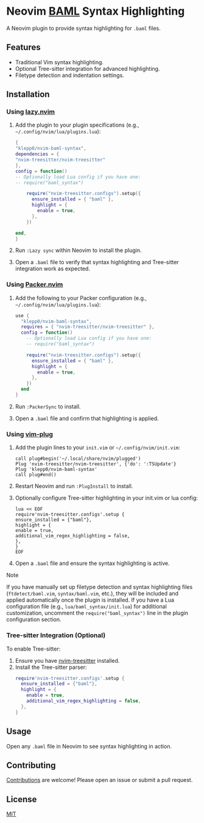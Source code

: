 # Neovim [BAML](https://github.com/boundaryml/baml) Syntax Highlighting

A Neovim plugin to provide syntax highlighting for `.baml` files.

## Features

- Traditional Vim syntax highlighting.
- Optional Tree-sitter integration for advanced highlighting.
- Filetype detection and indentation settings.

## Installation

### Using [lazy.nvim](https://github.com/folke/lazy.nvim)

1. Add the plugin to your plugin specifications (e.g., `~/.config/nvim/lua/plugins.lua`):

   ```lua
   {
   "klepp0/nvim-baml-syntax",
   dependencies = {
   "nvim-treesitter/nvim-treesitter"
   },
   config = function()
   -- Optionally load Lua config if you have one:
   -- require("baml_syntax")

       require("nvim-treesitter.configs").setup({
         ensure_installed = { "baml" },
         highlight = {
           enable = true,
         },
       })

   end,
   }
   ```

2. Run `:Lazy sync` within Neovim to install the plugin.
3. Open a `.baml` file to verify that syntax highlighting and Tree-sitter integration work as expected.

### Using [Packer.nvim](https://github.com/wbthomason/packer.nvim)

1. Add the following to your Packer configuration (e.g., `~/.config/nvim/lua/plugins.lua`):

   ```lua
   use {
     "klepp0/nvim-baml-syntax",
     requires = { "nvim-treesitter/nvim-treesitter" },
     config = function()
       -- Optionally load Lua config if you have one:
       -- require("baml_syntax")

       require("nvim-treesitter.configs").setup({
         ensure_installed = { "baml" },
         highlight = {
           enable = true,
         },
       })
     end
   }
   ```

2. Run `:PackerSync` to install.
3. Open a `.baml` file and confirm that highlighting is applied.

### Using [vim-plug](https://github.com/junegunn/vim-plug)

1. Add the plugin lines to your `init.vim` or `~/.config/nvim/init.vim`:

   ```vim
   call plug#begin('~/.local/share/nvim/plugged')
   Plug 'nvim-treesitter/nvim-treesitter', {'do': ':TSUpdate'}
   Plug 'klepp0/nvim-baml-syntax'
   call plug#end()
   ```

2. Restart Neovim and run `:PlugInstall` to install.
3. Optionally configure Tree-sitter highlighting in your init.vim or lua config:

   ```vim
   lua << EOF
   require'nvim-treesitter.configs'.setup {
   ensure_installed = {"baml"},
   highlight = {
   enable = true,
   additional_vim_regex_highlighting = false,
   },
   }
   EOF
   ```

4. Open a `.baml` file and ensure the syntax highlighting is active.

> [!NOTE]
> If you have manually set up filetype detection and syntax highlighting files (`ftdetect/baml.vim`, `syntax/baml.vim`, etc.), they will be included and applied automatically once the plugin is installed. If you have a Lua configuration file (e.g., `lua/baml_syntax/init.lua`) for additional customization, uncomment the `require("baml_syntax")` line in the plugin configuration section.

### Tree-sitter Integration (Optional)

To enable Tree-sitter:

1. Ensure you have [nvim-treesitter](https://github.com/nvim-treesitter/nvim-treesitter) installed.
2. Install the Tree-sitter parser:
   ```lua
   require'nvim-treesitter.configs'.setup {
     ensure_installed = {"baml"},
     highlight = {
       enable = true,
       additional_vim_regex_highlighting = false,
     },
   }
   ```

## Usage

Open any `.baml` file in Neovim to see syntax highlighting in action.

## Contributing

[Contributions](CONTRIBUTING.md) are welcome! Please open an issue or submit a pull request.

## License

[MIT](LICENSE)
